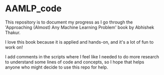 # AAMLP_code
This repository is to document my progress as I go through the 'Approaching (Almost) Any Machine Learning Problem'
book by Abhishek Thakur. 

I love this book because it is applied and hands-on, and it's a lot of fun to work on!

I add comments in the scripts where I feel like I needed to do more research to understand some lines
of code and concepts, so I hope that helps anyone who might decide to use this repo for help.
